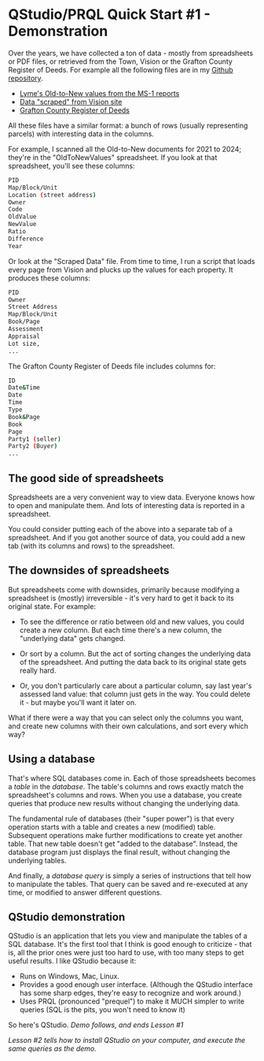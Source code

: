 # QStudio/PRQL Quick Start #1 - Demonstration

Over the years, we have collected a ton of data -
mostly from spreadsheets or PDF files,
or retrieved from the Town, Vision or
the Grafton County Register of Deeds.
For example all the following files are in my
[Github repository](https://github.com/TaxFairness/TaxFairness).

* [Lyme's Old-to-New values from the MS-1 reports](https://github.com/TaxFairness/TaxFairness/blob/main/RawData/Old-New%20Values/OldToNewValues.xlsx)
* [Data "scraped" from Vision site](https://raw.githubusercontent.com/TaxFairness/TaxFairness/refs/heads/main/RawData/ScrapedData/ScrapedData16-12Oct2024/ScrapeDataXX.tsv)
* [Grafton County Register of Deeds](https://raw.githubusercontent.com/TaxFairness/TaxFairness/refs/heads/main/RawData/GCRoD-All-Data.xlsx)

All these files have a similar format:
a bunch of rows (usually representing parcels)
with interesting data in the columns.

For example, I scanned all the Old-to-New documents for 2021 to 2024;
they're in the "OldToNewValues" spreadsheet.
If you look at that spreadsheet,
you'll see these columns:

```bash
PID
Map/Block/Unit
Location (street address)
Owner
Code
OldValue
NewValue
Ratio
Difference
Year
```

Or look at the "Scraped Data" file.
From time to time, I run a script that loads every page from Vision
and plucks up the values for each property.
It produces these columns:

```bash
PID
Owner
Street Address
Map/Block/Unit
Book/Page
Assessment
Appraisal
Lot size,
...
```

The Grafton County Register of Deeds file
includes columns for:

```bash
ID
Date&Time
Date
Time
Type
Book&Page
Book
Page
Party1 (seller)
Party2 (Buyer)
...
```

## The good side of spreadsheets

Spreadsheets are a very convenient way to view data.
Everyone knows how to open and manipulate them.
And lots of interesting data
is reported in a spreadsheet.

You could consider putting each of the above into a
separate tab of a spreadsheet.
And if you got another source of data,
you could add a new tab (with its columns and rows)
to the spreadsheet.

## The downsides of spreadsheets

But spreadsheets come with downsides, primarily because
modifying a spreadsheet is (mostly) irreversible -
it's very hard to get it back to its original state.
For example:

* To see the
  difference or ratio between old and new values,
  you could create a new column.
  But each time there's a new column,
  the "underlying data" gets changed.

* Or sort by a column.
  But the act of sorting changes the underlying
  data of the spreadsheet.
  And putting the data back to its original state
  gets really hard.

* Or, you don't particularly care about a particular
  column, say last year's assessed land value:
  that column just gets in the way.
  You could delete it - but maybe you'll want it later on.

What if there were a way that you can select only the columns you want,
and create new columns with their own calculations, and sort every which way?

## Using a database

That's where SQL databases come in.
Each of those spreadsheets becomes a *table* in the *database*.
The table's columns and rows exactly match the
spreadsheet's columns and rows.
When you use a database, you create queries that produce new results
without changing the underlying data.

The fundamental rule of databases (their "super power")
is that every operation starts with a table and
creates a new (modified) table.
Subsequent operations make further modifications to
create yet another table.
That new table doesn't get "added to the database".
Instead, the database program just displays the final result,
without changing the underlying tables.

And finally, a *database query* is simply a series of
instructions that tell how to manipulate the tables.
That query can be saved and re-executed at any time,
or modified to answer different questions.

## QStudio demonstration

QStudio is an application that lets
you view and manipulate the tables of a SQL database.
It's the first tool that I think is good enough to criticize -
that is, all the prior ones were just too hard to use,
with too many steps to get useful results.
I like QStudio because it:

* Runs on Windows, Mac, Linux.
* Provides a good enough user interface.
  (Although the QStudio interface has some sharp edges,
  they're easy to recognize and work around.)
* Uses PRQL (pronounced "prequel") to make it MUCH simpler
  to write queries (SQL is the pits,
  you won't need to know it)

So here's QStudio. *Demo follows, and ends Lesson #1*

*Lesson #2 tells how to install QStudio on your computer,
and execute the same queries as the demo.*
